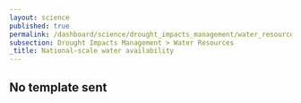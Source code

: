 ```yaml
---
layout: science
published: true
permalink: /dashboard/science/drought_impacts_management/water_resources/national_scale/
subsection: Drought Impacts Management > Water Resources
_title: National-scale water availability
---
```


## No template sent
